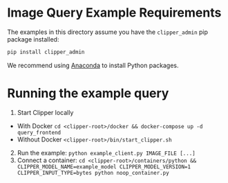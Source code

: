 
# Image Query Example Requirements

The examples in this directory assume you have the `clipper_admin` pip package installed:

```sh
pip install clipper_admin
```
We recommend using [Anaconda](https://www.continuum.io/downloads)
to install Python packages.

# Running the example query

1. Start Clipper locally
  + With Docker `cd <clipper-root>/docker && docker-compose up -d query_frontend`
  + Without Docker `<clipper-root>/bin/start_clipper.sh`
2. Run the example: `python example_client.py IMAGE_FILE [...]`
3. Connect a container: `cd <clipper-root>/containers/python && CLIPPER_MODEL_NAME=example_model CLIPPER_MODEL_VERSION=1 CLIPPER_INPUT_TYPE=bytes python noop_container.py`
